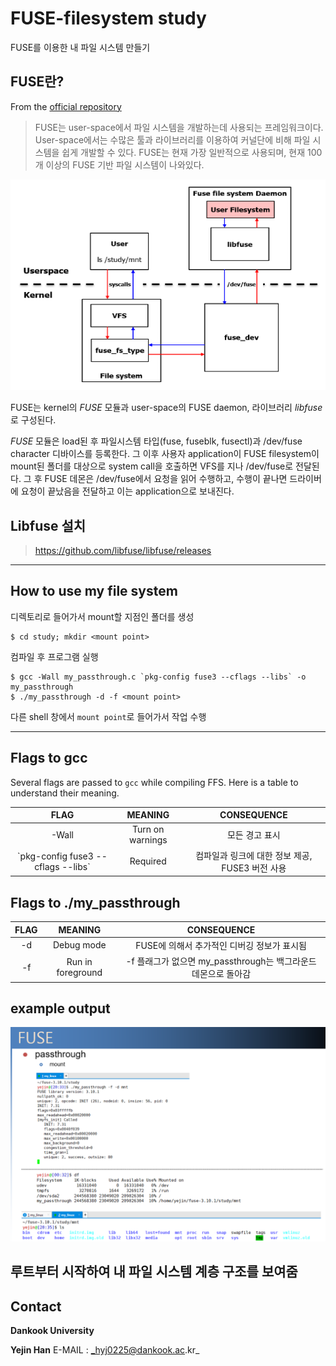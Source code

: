 # FUSE-filesystem study
FUSE를 이용한 내 파일 시스템 만들기

## FUSE란?
From the [official repository](https://github.com/libfuse/libfuse)
>  FUSE는 user-space에서 파일 시스템을 개발하는데 사용되는 프레임워크이다. User-space에서는
수많은 툴과 라이브러리를 이용하여 커널단에 비해 파일 시스템을 쉽게 개발할 수 있다. FUSE는 현재
가장 일반적으로 사용되며, 현재 100개 이상의 FUSE 기반 파일 시스템이 나와있다.

![FUSE구조](./images/fuse_structure.png)


FUSE는 kernel의 *FUSE* 모듈과 user-space의 FUSE daemon, 라이브러리 *libfuse*로 구성된다. 


*FUSE* 모듈은 load된 후 파일시스템 타입(fuse, fuseblk, fusectl)과 /dev/fuse character 디바이스를 등록한다. 
그 이후 사용자 application이 FUSE filesystem이 mount된 폴더를 대상으로 system call을 호출하면 
VFS를 지나 /dev/fuse로 전달된다. 그 후 FUSE 데몬은 /dev/fuse에서 요청을 읽어 수행하고, 수행이 끝나면 
드라이버에 요청이 끝났음을 전달하고 이는 application으로 보내진다.

## Libfuse 설치
> https://github.com/libfuse/libfuse/releases
---
## How to use my file system

디렉토리로 들어가서 mount할 지점인 폴더를 생성
```
$ cd study; mkdir <mount point>
```
컴파일 후 프로그램 실행
```
$ gcc -Wall my_passthrough.c `pkg-config fuse3 --cflags --libs` -o my_passthrough
$ ./my_passthrough -d -f <mount point>
```
다른 shell 창에서 ```mount point```로 들어가서 작업 수행

---
## Flags to gcc

Several flags are passed to `gcc` while compiling FFS. Here is a table to understand their meaning.

| FLAG | MEANING       | CONSEQUENCE |
|:----:|:-------------:|:-----------:|
|-Wall|Turn on warnings| 모든 경고 표시|
|\`pkg-config fuse3 --cflags --libs\`|Required| 컴파일과 링크에 대한 정보 제공, FUSE3 버전 사용|


## Flags to ./my_passthrough

| FLAG | MEANING       | CONSEQUENCE |
|:----:|:-------------:|:-----------:|
|-d|Debug mode| FUSE에 의해서 추가적인 디버깅 정보가 표시됨|
|-f|Run in foreground| -f 플래그가 없으면 my_passthrough는 백그라운드 데몬으로 돌아감|

## example output  
![예제수행결과](./images/passthrough.png)

루트부터 시작하여 내 파일 시스템 계층 구조를 보여줌
-----------------------------------------------
## Contact
**Dankook University**

**Yejin Han**
E-MAIL : _hyj0225@dankook.ac.kr_
